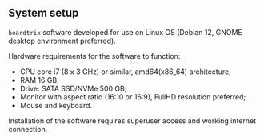 ## System setup
`boardtrix` software developed for use on Linux OS (Debian 12, GNOME desktop environment preferred).

Hardware requirements for the software to function:
- CPU core i7 (8 x 3 GHz) or similar, amd64(x86_64) architecture;
- RAM 16 GB;
- Drive: SATA SSD/NVMe 500 GB;
- Monitor with aspect ratio (16:10 or 16:9), FullHD resolution preferred;
- Mouse and keyboard.

Installation of the software requires superuser access and working internet connection.